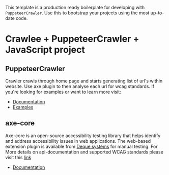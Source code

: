 
This template is a production ready boilerplate for developing with `PuppeteerCrawler`. Use this to bootstrap your projects using the most up-to-date code.
# Crawlee + PuppeteerCrawler + JavaScript project

## PuppeteerCrawler

Crawler crawls through home page and starts generating list of url's within website. Use axe plugin to then analyse each url for wcag standards.
If you're looking for examples or want to learn more visit:
- [Documentation](https://crawlee.dev/js/api/puppeteer-crawler/class/PuppeteerCrawler)
- [Examples](https://crawlee.dev/js/docs/examples/puppeteer-crawler)

## axe-core
Axe-core is an open-source accessibility testing library that helps identify and address accessibility issues in web applications.
The web-based extension plugin is available from [Deque systems](https://www.deque.com/axe/) for manual testing.
For More details on api-documentation and supported WCAG standards please visit this [link](https://www.deque.com/axe/core-documentation/api-documentation/)
- [Documentation](https://www.deque.com/axe/core-documentation/)

